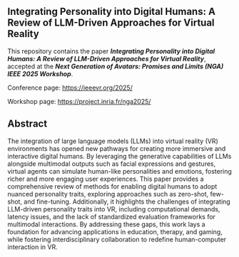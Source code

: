 ## Integrating Personality into Digital Humans: A Review of LLM-Driven Approaches for Virtual Reality

This repository contains the paper **_Integrating Personality into Digital Humans: A Review of LLM-Driven Approaches for Virtual Reality_**, accepted at the **_Next Generation of Avatars: Promises and Limits (NGA) IEEE 2025 Workshop_**.

Conference page: https://ieeevr.org/2025/

Workshop page: https://project.inria.fr/nga2025/

## Abstract

The integration of large language models (LLMs) into virtual reality (VR) environments has opened new pathways for creating more immersive and interactive digital humans. By leveraging the generative capabilities of LLMs alongside multimodal outputs such as facial expressions and gestures, virtual agents can simulate human-like personalities and emotions, fostering richer and more engaging user experiences. This paper provides a comprehensive review of methods for enabling digital humans to adopt nuanced personality traits, exploring approaches such as zero-shot, few-shot, and fine-tuning. Additionally, it highlights the challenges of integrating LLM-driven personality traits into VR, including computational demands, latency issues, and the lack of standardized evaluation frameworks for multimodal interactions. By addressing these gaps, this work lays a foundation for advancing applications in education, therapy, and gaming, while fostering interdisciplinary collaboration to redefine human-computer interaction in VR.
